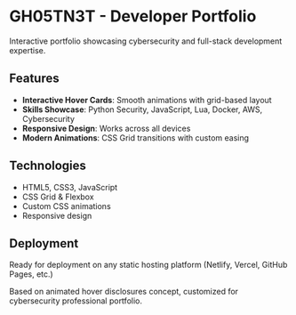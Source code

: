 # GH05TN3T - Developer Portfolio

Interactive portfolio showcasing cybersecurity and full-stack development expertise.

## Features
- **Interactive Hover Cards**: Smooth animations with grid-based layout
- **Skills Showcase**: Python Security, JavaScript, Lua, Docker, AWS, Cybersecurity
- **Responsive Design**: Works across all devices
- **Modern Animations**: CSS Grid transitions with custom easing

## Technologies
- HTML5, CSS3, JavaScript
- CSS Grid & Flexbox
- Custom CSS animations
- Responsive design

## Deployment
Ready for deployment on any static hosting platform (Netlify, Vercel, GitHub Pages, etc.)

Based on animated hover disclosures concept, customized for cybersecurity professional portfolio.

